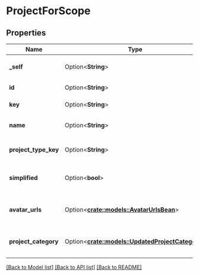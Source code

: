 # ProjectForScope

## Properties

Name | Type | Description | Notes
------------ | ------------- | ------------- | -------------
**_self** | Option<**String**> | The URL of the project details. | [optional][readonly]
**id** | Option<**String**> | The ID of the project. | [optional]
**key** | Option<**String**> | The key of the project. | [optional][readonly]
**name** | Option<**String**> | The name of the project. | [optional][readonly]
**project_type_key** | Option<**String**> | The [project type](https://confluence.atlassian.com/x/GwiiLQ#Jiraapplicationsoverview-Productfeaturesandprojecttypes) of the project. | [optional][readonly]
**simplified** | Option<**bool**> | Whether or not the project is simplified. | [optional][readonly]
**avatar_urls** | Option<[**crate::models::AvatarUrlsBean**](AvatarUrlsBean.md)> | The URLs of the project's avatars. | [optional][readonly]
**project_category** | Option<[**crate::models::UpdatedProjectCategory**](UpdatedProjectCategory.md)> | The category the project belongs to. | [optional][readonly]

[[Back to Model list]](../README.md#documentation-for-models) [[Back to API list]](../README.md#documentation-for-api-endpoints) [[Back to README]](../README.md)


